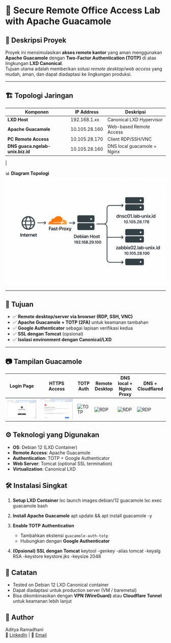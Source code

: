 # 🔐 Secure Remote Office Access Lab with Apache Guacamole

## 📌 Deskripsi Proyek
Proyek ini mensimulasikan **akses remote kantor** yang aman menggunakan **Apache Guacamole** dengan **Two-Factor Authentication (TOTP)** di atas lingkungan **LXD Canonical**.  
Tujuan utama adalah memberikan solusi *remote desktop/web access* yang mudah, aman, dan dapat diadaptasi ke lingkungan produksi.  

---

## 🏗️ Topologi Jaringan

| Komponen                          | IP Address      | Deskripsi                   |
|-----------------------------------|-----------------|-----------------------------|
| **LXD Host**                      | 192.168.1.xx    |  Canonical LXD Hypervisor   |
| **Apache Guacamole**              | 10.105.28.160   | Web-based Remote Access     |
| **PC Remote Access**              | 10.105.28.170   | Client RDP/SSH/VNC          |
| **DNS guaca.ngelab-unix.biz.id**  | 10.105.28.160   | DNS local guacamole + Nginx |
|


📊 **Diagram Topologi**  
![Topologi Jaringan](/Image/ChatGPT%20Image%20Sep%2016%2C%202025%2C%2009_49_24%20AM.png)  

---

## 🎯 Tujuan
- ✅ **Remote desktop/server via browser (RDP, SSH, VNC)**  
- ✅ **Apache Guacamole + TOTP (2FA)** untuk keamanan tambahan  
- ✅ **Google Authenticator** sebagai lapisan verifikasi kedua  
- ✅ **SSL dengan Tomcat** (opsional)  
- ✅ **Isolasi environment dengan Canonical/LXD**  

---

## 📷 Tampilan Guacamole  
| Login Page | HTTPS Access | TOTP Auth  | Remote Desktop |DNS local + Nginx Proxy | DNS + Cloudflared |  
|------------|--------------|------------|----------------|------------------------|--------------------|
| ![Login Page](/Image/guacahttp.png) | ![HTTPS](/Image/guacahttps.png) | ![TOTP](guacamole_images/guacalabtotp.png) | ![RDP](guacamole_images/guacalabrdp.png) |![RDP](guacamole_images/guacalabrdp.png) |![RDP](guacamole_images/guacalabrdp.png) |

## ⚙️ Teknologi yang Digunakan
- **OS**: Debian 12 (LXD Container)  
- **Remote Access**: Apache Guacamole  
- **Authentication**: TOTP + Google Authenticator  
- **Web Server**: Tomcat (optional SSL termination)  
- **Virtualization**: Canonical LXD  

## 🛠️ Instalasi Singkat
1. **Setup LXD Container**
   lxc launch images:debian/12 guacamole
   lxc exec guacamole bash
   

2. **Install Apache Guacamole**
   apt update && apt install guacamole -y

3. **Enable TOTP Authentication**
   - Tambahkan ekstensi `guacamole-auth-totp`  
   - Hubungkan dengan **Google Authenticator**  

4. **(Opsional) SSL dengan Tomcat**
   keytool -genkey -alias tomcat -keyalg RSA -keystore keystore.jks -keysize 2048


## 📌 Catatan
- Tested on Debian 12 LXD Canonical container  
- Dapat diadaptasi untuk production server (VM / baremetal)  
- Bisa dikombinasikan dengan **VPN (WireGuard)** atau **Cloudflare Tunnel** untuk keamanan lebih lanjut  


## 👤 Author
Aditya Ramadhani  
🔗 [LinkedIn](https://linkedin.com/in/username) | 📧 [Email](mailto:ramadhaniaditya19@gmail.com)  









